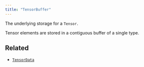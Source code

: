 ```yaml
---
title: "TensorBuffer"
---
```


The underlying storage for a `Tensor`.

Tensor elements are stored in a contiguous buffer of a single type.



## Related

* [`TensorData`](../datatypes/tensor_data.md)
